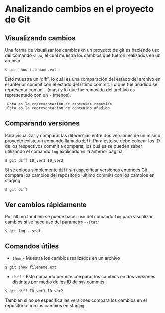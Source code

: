 # Analizando cambios en el proyecto de Git

## Visualizando cambios

Una forma de visualizar los cambios en un proyecto de git es haciendo uso del comando `show`, el cuál muestra los cambios que fueron realizados en un archivo.
~~~
$ git show filename.ext
~~~
Esto muestra un 'diff', lo cuál es una comparación del estado del archivo en el anterior commit con el estado del último commit. Lo que fue añadido se representa con un `+` (más) y lo que fue removido del archivo es representado con un `-` (menos).
~~~
-Esta es la representación de contenido removido
+Esta es la representación de contenido añadido
~~~


## Comparando versiones

Para visualizar y comparar las diferencias entre dos versiones de un mismo proyecto existe un comando llamado `diff`. Para esto se debe colocar los ID de los respectivos commit a comparar, los cuáles se pueden saber utilizando el comando `log` explicado en la anterior página.
~~~
$ git diff ID_ver1 ID_ver2
~~~
Si se coloca simplemente `diff` sin especificar versiones entonces Git compara los cambios del repositorio (último commit) con los cambios en staging
~~~
$ git diff
~~~

## Ver cambios rápidamente

Por último también se puede hacer uso del comando `log` para visualizar cambios si se hace uso del parámetro `--stat`:
~~~
$ git log --stat
~~~


## Comandos útiles
- `show`.- Muestra los cambios realizados en un archivo
~~~
$ git show filename.ext
~~~
- `diff`.- Este comando permite comparar los cambios en dos versiones distintas por medio de los ID de sus commits.
~~~
$ git diff ID_ver1 ID_ver2
~~~
También si no se especifica las versiones compara los cambios en el repositorio con los cambios en staging
